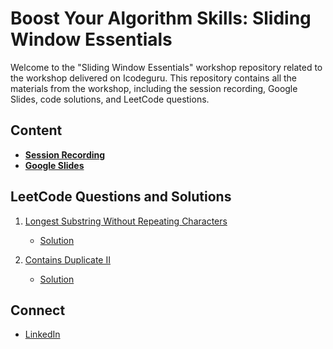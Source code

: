 # Boost Your Algorithm Skills: Sliding Window Essentials

Welcome to the "Sliding Window Essentials" workshop repository related to the workshop delivered on Icodeguru. This repository contains all the materials from the workshop, including the session recording, Google Slides, code solutions, and LeetCode questions.

## Content

- **[Session Recording](https://www.facebook.com/iCodeguru/videos/466967876131685)**
- **[Google Slides](https://docs.google.com/presentation/d/1jcOAsvkGIp-Z3yOEVi6Wk1-p2I3nk8zryWvg10AhNQQ/edit#slide=id.p)**


## LeetCode Questions and Solutions

1. [Longest Substring Without Repeating Characters](https://leetcode.com/problems/longest-substring-without-repeating-characters/)
   - [Solution](https://leetcode.com/problems/longest-substring-without-repeating-characters/submissions/1320460681/)

2. [Contains Duplicate II](https://leetcode.com/problems/contains-duplicate-ii/)
   - [Solution](https://leetcode.com/problems/contains-duplicate-ii/submissions/1320460817/)

## Connect

- [LinkedIn](https://www.linkedin.com/in/muhammad-ibrahim-laeeq/)

